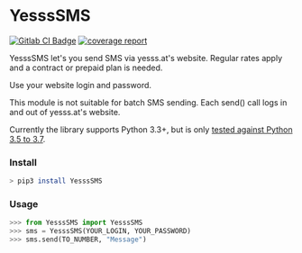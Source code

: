 # YesssSMS

[![Gitlab CI Badge](https://gitlab.com/flowolf/yessssms/badges/master/pipeline.svg)](https://gitlab.com/flowolf/yessssms/pipelines) [![coverage report](https://gitlab.com/flowolf/yessssms/badges/master/coverage.svg)](https://gitlab.com/flowolf/yessssms/commits/master)

YesssSMS let's you send SMS via yesss.at's website. Regular rates apply and a
contract or prepaid plan is needed.

Use your website login and password.

This module is not suitable for batch SMS sending.
Each send() call logs in and out of yesss.at's website.

Currently the library supports Python 3.3+, but is only [tested against Python 3.5 to 3.7](https://gitlab.com/flowolf/yessssms/-/jobs).

### Install
```bash
> pip3 install YesssSMS
```
### Usage
```python
>>> from YesssSMS import YesssSMS
>>> sms = YesssSMS(YOUR_LOGIN, YOUR_PASSWORD)
>>> sms.send(TO_NUMBER, "Message")
```
